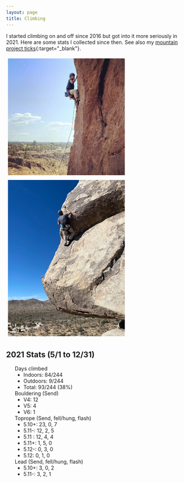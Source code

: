 ```yaml
---
layout: page
title: Climbing
---
```


<style>
  ul li { list-style-type: none; }
  ul li ul li { list-style-type: disc; }
  img { padding: 5px; }
</style>

I started climbing on and off since 2016 but got into it more seriously
in 2021. Here are some stats I collected since then. See also my [mountain
project
ticks](https://www.mountainproject.com/user/201277033/chenyang-yuan){:target="_blank"}.

<div class="image-right">
  <img src="/assets/images/climbing1.jpg" width="320">
  <img src="/assets/images/climbing2.jpg" width="320">
</div>

## 2021 Stats (5/1 to 12/31)

- Days climbed
  - Indoors: 84/244
  - Outdoors: 9/244
  - Total: 93/244 (38%)
- Bouldering (Send)
  - V4: 12
  - V5: 4
  - V6: 1
- Toprope (Send, fell/hung, flash)
  - 5.10+: 23, 0, 7
  - 5.11-: 12, 2, 5
  - 5.11 : 12, 4, 4
  - 5.11+: 1, 5, 0
  - 5.12-: 0, 3, 0
  - 5.12:  0, 1, 0
- Lead (Send, fell/hung, flash)
  - 5.10+: 3, 0, 2
  - 5.11-: 3, 2, 1
